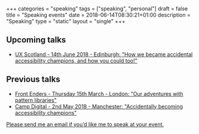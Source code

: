 +++
categories = "speaking"
tags = ["speaking", "personal"]
draft = false
title = "Speaking events"
date = 2018-06-14T08:30:21+01:00
description = "Speaking"
type = "static"
layout = "single"
+++
## Upcoming talks
* <a href="https://www.wearesigma.com/campdigital/2018/chris-gibbons/" rel="noopener">UX Scotland - 14th June 2018 - Edinburgh: "How we became accidental accessibility champions, and how you could too!"</a>

## Previous talks
* <a href="https://www.meetup.com/frontenders-valtech/events/247610703/" rel="noopener">Front Enders - Thursday 15th March - London: "Our adventures with pattern libraries"</a>
* <a href="https://www.wearesigma.com/campdigital/2018/chris-gibbons/" rel="noopener">Camp Digital - 2nd May 2018 - Manchester: "Accidentally becoming accessibility champions"</a>


<a href="mailto:chris@gbbns.co" rel="noopener">Please send me an email if you’d like me to speak at your event.</a>
